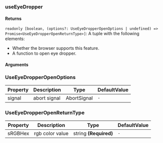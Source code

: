 ### useEyeDropper

#### Returns
`readonly [boolean, (options?: UseEyeDropperOpenOptions | undefined) => Promise<UseEyeDropperOpenReturnType>]`: A tuple with the following elements:
- Whether the browser supports this feature.
- A function to open eye dropper.

#### Arguments


### UseEyeDropperOpenOptions

|Property|Description|Type|DefaultValue|
|---|---|---|---|
|signal|abort signal|AbortSignal |`-`|

### UseEyeDropperOpenReturnType

|Property|Description|Type|DefaultValue|
|---|---|---|---|
|sRGBHex|rgb color value|string  **(Required)**|`-`|